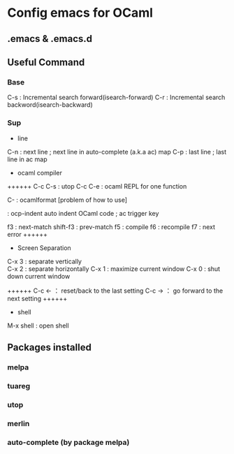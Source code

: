 # Config emacs for OCaml

## .emacs \& .emacs.d 


## Useful Command

### Base

C-s : Incremental search forward(isearch-forward)
C-r : Incremental search backword(isearch-backward)


### Sup

* line

C-n : next line ; next line in auto-complete (a.k.a ac) map
C-p : last line ; last line in ac map

* ocaml compiler

++++++
C-c C-s : utop
C-c C-e : ocaml REPL for one function

C-<tab> : ocamlformat [problem of how to use]

<tab> : ocp-indent auto indent OCaml code ; ac trigger key

f3 : next-match
shift-f3 : prev-match
f5 : compile
f6 : recompile
f7 : next error
++++++

* Screen Separation

C-x 3 : separate vertically  
C-x 2 : separate horizontally
C-x 1 : maximize current window
C-x 0 : shut down current window

++++++
C-c <- ： reset/back to the last setting
C-c -> ： go forward to the next setting
++++++

* shell

M-x shell : open shell

## Packages installed

### melpa


### tuareg

### utop

### merlin

### auto-complete (by package melpa)



